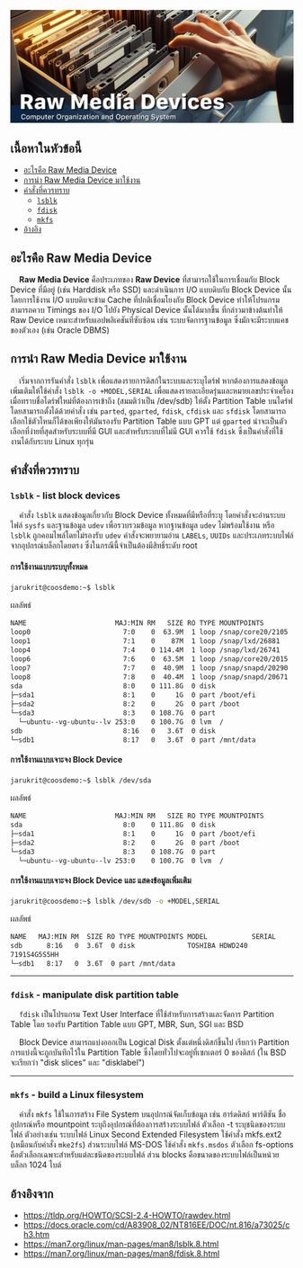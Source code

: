 ![RAWMedia](/Assets/Raw%20Media%20Device.jpg)
## เนื้อหาในหัวข้อนี้
* [อะไรคือ Raw Media Device](#อะไรคือ-raw-media-device)
* [การนำ Raw Media Device มาใช้งาน](#การนำ-raw-media-device-มาใช้งาน)
* [คำสั่งที่ควรทราบ](#คำสั่งที่ควรทราบ)
  * [`lsblk`](#lsblk)
  * [`fdisk`](#fdisk)
  * [`mkfs`](#mkfs)
* [อ้างอิง](#อ้างอิงจาก)
## อะไรคือ Raw Media Device

&nbsp;&nbsp;&nbsp;&nbsp;<b>Raw Media Device</b> คือประเภทของ <b>Raw Device</b> ที่สามารถใช้ในการเชื่อมกับ Block Device ที่มีอยู่ (เช่น Harddisk หรือ SSD) และดำเนินการ I/O แบบดิบกับ Block Device นั้นโดยการใช้งาน I/O แบบดิบจะข้าม Cache ที่ปกติเชื่อมโยงกับ Block Device ทำให้โปรแกรมสามารถควบ Timings ของ I/O ไปยัง Physical Device นั้นได้มากขึ้น ที่กล่าวมาข้างต้นทำให้ Raw Device เหมาะสำหรับแอปพลิเคชันที่ซับซ้อน เช่น ระบบจัดการฐานข้อมูล ซึ่งมักจะมีระบบแคชของตัวเอง (เช่น Oracle DBMS)

## การนำ Raw Media Device มาใช้งาน
&nbsp;&nbsp;&nbsp;&nbsp;เริ่มจากการรันคำสั่ง `lsblk` เพื่อแสดงรายการดิสก์ในระบบและระบุไดร์ฟ หากต้องการแสดงข้อมูลเพิ่มเติมให้ใช้คำสั่ง `lsblk -o +MODEL,SERIAL` เพื่อแสดงรายละเอียดรุ่นและหมายเลขประจำเครื่อง เมื่อทราบชื่อไดร์ฟใหม่ที่ต้องการเข้าถึง (สมมติว่าเป็น /dev/sdb) ให้ตั้ง Partition Table บนไดร์ฟ โดยสามารถตั้งได้ด้วยคำสั่ง เช่น `parted`, `gparted`, `fdisk`, `cfdisk` และ `sfdisk` โดยสามารถเลือกใช้ตัวไหนก็ได้ขอเพียงให้มันรองรับ Partition Table แบบ GPT แต่ `gparted` น่าจะเป็นตัวเลือกที่ง่ายที่สุดสำหรับระบบที่มี GUI และสำหรับระบบที่ไม่มี GUI ควรใช้ `fdisk` ซึ่งเป็นคำสั่งที่ใช้งานได้กับระบบ Linux ทุกรุ่น


<!-- First, run lsblk to list the system’s disks and identify the new drive. If that output
doesn’t give you enough information to conclusively identify the new drive, you
can list model and serial numbers with lsblk -o +MODEL,SERIAL.
Once you know which device file refers to the new disk (assume it’s /dev/sdb), install
a partition table on the disk. Several commands and utilities can do this, including
parted, gparted, fdisk, cfdisk, and sfdisk; it doesn’t matter which one you use, as
long as it understands GPT-style partition tables. gparted is probably the easiest
option on a system with a graphical user interface. Below, we show the fdisk recipe,
which works on all Linux systems. (Some systems still ship a version of parted
that doesn’t understand GPT.) -->

## คำสั่งที่ควรทราบ
### `lsblk`  - list block devices
&nbsp;&nbsp;&nbsp;&nbsp;คำสั่ง `lsblk` แสดงข้อมูลเกี่ยวกับ Block Device ทั้งหมดที่มีหรือที่ระบุ โดยคำสั่งจะอ่านระบบไฟล์ `sysfs` และฐานข้อมูล `udev` เพื่อรวบรวมข้อมูล หากฐานข้อมูล `udev` ไม่พร้อมใช้งาน หรือ `lsblk` ถูกคอมไพล์โดยไม่รองรับ `udev` คำสั่งจะพยายามอ่าน `LABELs`, `UUIDs` และประเภทระบบไฟล์จากอุปกรณ์บล็อกโดยตรง ซึ่งในกรณีนี้จำเป็นต้องมีสิทธิ์ระดับ root

#### การใช้งานแบบระบบุทั้งหมด
```sh
jarukrit@coosdemo:~$ lsblk
```
ผลลัพธ์
```
NAME                      MAJ:MIN RM   SIZE RO TYPE MOUNTPOINTS
loop0                       7:0    0  63.9M  1 loop /snap/core20/2105
loop1                       7:1    0    87M  1 loop /snap/lxd/26881
loop4                       7:4    0 114.4M  1 loop /snap/lxd/26741
loop6                       7:6    0  63.5M  1 loop /snap/core20/2015
loop7                       7:7    0  40.9M  1 loop /snap/snapd/20290
loop8                       7:8    0  40.4M  1 loop /snap/snapd/20671
sda                         8:0    0 111.8G  0 disk
├─sda1                      8:1    0     1G  0 part /boot/efi
├─sda2                      8:2    0     2G  0 part /boot
└─sda3                      8:3    0 108.7G  0 part
  └─ubuntu--vg-ubuntu--lv 253:0    0 100.7G  0 lvm  /
sdb                         8:16   0   3.6T  0 disk
└─sdb1                      8:17   0   3.6T  0 part /mnt/data
```

#### การใช้งานแบบเจาะจง Block Device
```sh
jarukrit@coosdemo:~$ lsblk /dev/sda
```
ผลลัพธ์
```
NAME                      MAJ:MIN RM   SIZE RO TYPE MOUNTPOINTS
sda                         8:0    0 111.8G  0 disk
├─sda1                      8:1    0     1G  0 part /boot/efi
├─sda2                      8:2    0     2G  0 part /boot
└─sda3                      8:3    0 108.7G  0 part
  └─ubuntu--vg-ubuntu--lv 253:0    0 100.7G  0 lvm  /
```

#### การใช้งานแบบเจาะจง Block Device และ แสดงข้อมูลเพิ่มเติม
```sh
jarukrit@coosdemo:~$ lsblk /dev/sdb -o +MODEL,SERIAL
```
ผลลัพธ์
```
NAME   MAJ:MIN RM  SIZE RO TYPE MOUNTPOINTS MODEL           SERIAL
sdb      8:16   0  3.6T  0 disk             TOSHIBA HDWD240 7191S4G5S5HH
└─sdb1   8:17   0  3.6T  0 part /mnt/data
```
<hr />

### `fdisk` - manipulate disk partition table
&nbsp;&nbsp;&nbsp;&nbsp;`fdisk` เป็นโปรแกรม Text User Interface ที่ใช้สำหรับการสร้างและจัดการ Partition Table โดย
รองรับ Partition Table แบบ GPT, MBR, Sun, SGI และ BSD

&nbsp;&nbsp;&nbsp;&nbsp;Block Device สามารถแบ่งออกเป็น Logical Disk ตั้งแต่หนึ่งดิสก์ขึ้นไป เรียกว่า Partition การแบ่งนี้จะถูกบันทึกไว้ใน Partition Table ซึ่งโดยทั่วไปจะอยู่ที่เซกเตอร์ 0 ของดิสก์ (ใน BSD จะเรียกว่า "disk slices" และ "disklabel")
<hr />

### `mkfs` - build a Linux filesystem
&nbsp;&nbsp;&nbsp;&nbsp;คำสั่ง `mkfs` ใช้ในการสร้าง File System บนอุปกรณ์จัดเก็บข้อมูล เช่น ฮาร์ดดิสก์ พาร์ติชัน ชื่ออุปกรณ์หรือ mountpoint ระบุถึงอุปกรณ์ที่ต้องการสร้างระบบไฟล์ ตัวเลือก -t ระบุชนิดของระบบไฟล์ ตัวอย่างเช่น ระบบไฟล์ Linux Second Extended Filesystem ใช้คำสั่ง mkfs.ext2 (เหมือนกับคำสั่ง `mke2fs`) ส่วนระบบไฟล์ MS-DOS ใช้คำสั่ง `mkfs.msdos` ตัวเลือก fs-options คือตัวเลือกเฉพาะสำหรับแต่ละชนิดของระบบไฟล์ ส่วน blocks คือขนาดของระบบไฟล์เป็นหน่วยบล็อก 1024 ไบต์

## อ้างอิงจาก
* https://tldp.org/HOWTO/SCSI-2.4-HOWTO/rawdev.html
* https://docs.oracle.com/cd/A83908_02/NT816EE/DOC/nt.816/a73025/ch3.htm
* https://man7.org/linux/man-pages/man8/lsblk.8.html
* https://man7.org/linux/man-pages/man8/fdisk.8.html